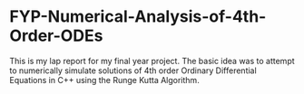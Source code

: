 # FYP-Numerical-Analysis-of-4th-Order-ODEs

This is my lap report for my final year project. The basic idea was to attempt to numerically simulate solutions of 4th order Ordinary Differential Equations in C++ using the Runge Kutta Algorithm.
